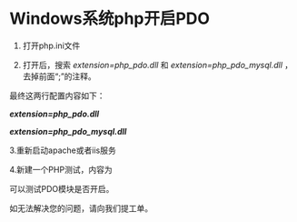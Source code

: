 # Windows系统php开启PDO
1. 打开php.ini文件

2. 打开后，搜索 *extension=php_pdo.dll* 和 *extension=php_pdo_mysql.dll* ，去掉前面“;”的注释。 

最终这两行配置内容如下： 


***extension=php_pdo.dll*** 

***extension=php_pdo_mysql.dll***

3.重新启动apache或者iis服务

4.新建一个PHP测试，内容为


<?php

phpinfo();

?>

可以测试PDO模块是否开启。



如无法解决您的问题，请向我们提工单。
